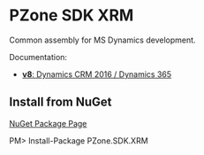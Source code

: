 # PZone SDK XRM
Common assembly for MS Dynamics development.

Documentation:
<ul>
<li><a href="https://zooy.github.io/PZone.SDK.XRM/v8/"><b>v8</b>: Dynamics CRM 2016 / Dynamics 365</a></li>
</ul>

## Install from NuGet

<a href="https://preview.nuget.org/packages/PZone.SDK.XRM//">NuGet Package Page</a>

PM> Install-Package PZone.SDK.XRM